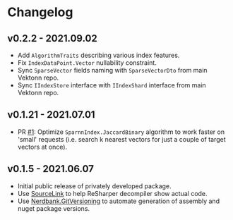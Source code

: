 # Changelog

## v0.2.2 - 2021.09.02
- Add `AlgorithmTraits` describing various index features.
- Fix `IndexDataPoint.Vector` nullability constraint.
- Sync `SparseVector` fields naming with `SparseVectorDto` from main Vektonn repo.
- Sync `IIndexStore` interface with `IIndexShard` interface from main Vektonn repo.

## v0.1.21 - 2021.07.01
- PR [#1](https://github.com/vektonn/vektonn-index/pull/1):
  Optimize `SparnnIndex.JaccardBinary` algorithm to work faster on 'small' requests (i.e. search k nearest vectors for just a couple of target vectors at once).

## v0.1.5 - 2021.06.07
- Initial public release of privately developed package.
- Use [SourceLink](https://github.com/dotnet/sourcelink) to help ReSharper decompiler show actual code.
- Use [Nerdbank.GitVersioning](https://github.com/dotnet/Nerdbank.GitVersioning) to automate generation of assembly and nuget package versions.
